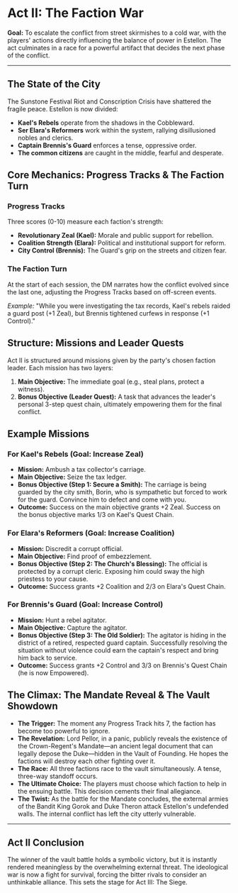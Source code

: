 # Act II: The Faction War

**Goal:** To escalate the conflict from street skirmishes to a cold war, with the players' actions directly influencing the balance of power in Estellon. The act culminates in a race for a powerful artifact that decides the next phase of the conflict.

---

## The State of the City

The Sunstone Festival Riot and Conscription Crisis have shattered the fragile peace. Estellon is now divided:

- **Kael's Rebels** operate from the shadows in the Cobbleward.
- **Ser Elara's Reformers** work within the system, rallying disillusioned nobles and clerics.
- **Captain Brennis's Guard** enforces a tense, oppressive order.
- **The common citizens** are caught in the middle, fearful and desperate.

## Core Mechanics: Progress Tracks & The Faction Turn

### Progress Tracks
Three scores (0-10) measure each faction's strength:

- **Revolutionary Zeal (Kael):** Morale and public support for rebellion.
- **Coalition Strength (Elara):** Political and institutional support for reform.
- **City Control (Brennis):** The Guard's grip on the streets and citizen fear.

### The Faction Turn
At the start of each session, the DM narrates how the conflict evolved since the last one, adjusting the Progress Tracks based on off-screen events. 

*Example:* "While you were investigating the tax records, Kael's rebels raided a guard post (+1 Zeal), but Brennis tightened curfews in response (+1 Control)."

## Structure: Missions and Leader Quests

Act II is structured around missions given by the party's chosen faction leader. Each mission has two layers:

1. **Main Objective:** The immediate goal (e.g., steal plans, protect a witness).
2. **Bonus Objective (Leader Quest):** A task that advances the leader's personal 3-step quest chain, ultimately empowering them for the final conflict.

## Example Missions

### For Kael's Rebels (Goal: Increase Zeal)
- **Mission:** Ambush a tax collector's carriage.
- **Main Objective:** Seize the tax ledger.
- **Bonus Objective (Step 1: Secure a Smith):** The carriage is being guarded by the city smith, Borin, who is sympathetic but forced to work for the guard. Convince him to defect and come with you.
- **Outcome:** Success on the main objective grants +2 Zeal. Success on the bonus objective marks 1/3 on Kael's Quest Chain.

### For Elara's Reformers (Goal: Increase Coalition)
- **Mission:** Discredit a corrupt official.
- **Main Objective:** Find proof of embezzlement.
- **Bonus Objective (Step 2: The Church's Blessing):** The official is protected by a corrupt cleric. Exposing him could sway the high priestess to your cause.
- **Outcome:** Success grants +2 Coalition and 2/3 on Elara's Quest Chain.

### For Brennis's Guard (Goal: Increase Control)
- **Mission:** Hunt a rebel agitator.
- **Main Objective:** Capture the agitator.
- **Bonus Objective (Step 3: The Old Soldier):** The agitator is hiding in the district of a retired, respected guard captain. Successfully resolving the situation without violence could earn the captain's respect and bring him back to service.
- **Outcome:** Success grants +2 Control and 3/3 on Brennis's Quest Chain (he is now Empowered).

## The Climax: The Mandate Reveal & The Vault Showdown

- **The Trigger:** The moment any Progress Track hits 7, the faction has become too powerful to ignore.
- **The Revelation:** Lord Pellor, in a panic, publicly reveals the existence of the Crown-Regent's Mandate—an ancient legal document that can legally depose the Duke—hidden in the Vault of Founding. He hopes the factions will destroy each other fighting over it.
- **The Race:** All three factions race to the vault simultaneously. A tense, three-way standoff occurs.
- **The Ultimate Choice:** The players must choose which faction to help in the ensuing battle. This decision cements their final allegiance.
- **The Twist:** As the battle for the Mandate concludes, the external armies of the Bandit King Gorok and Duke Theron attack Estellon's undefended walls. The internal conflict has left the city utterly vulnerable.

---

## Act II Conclusion

The winner of the vault battle holds a symbolic victory, but it is instantly rendered meaningless by the overwhelming external threat. The ideological war is now a fight for survival, forcing the bitter rivals to consider an unthinkable alliance. This sets the stage for Act III: The Siege.
